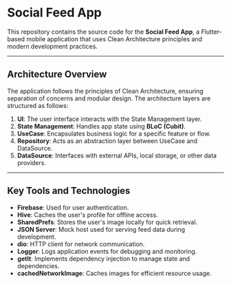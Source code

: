 # Social Feed App

This repository contains the source code for the **Social Feed App**, a Flutter-based mobile application that uses Clean Architecture principles and modern development practices.

---

## Architecture Overview

The application follows the principles of Clean Architecture, ensuring separation of concerns and modular design. The architecture layers are structured as follows:

1. **UI**: The user interface interacts with the State Management layer.
2. **State Management**: Handles app state using **BLoC (Cubit)**.
3. **UseCase**: Encapsulates business logic for a specific feature or flow.
4. **Repository**: Acts as an abstraction layer between UseCase and DataSource.
5. **DataSource**: Interfaces with external APIs, local storage, or other data providers.

---

## Key Tools and Technologies

- **Firebase**: Used for user authentication.
- **Hive**: Caches the user's profile for offline access.
- **SharedPrefs**: Stores the user's image locally for quick retrieval.
- **JSON Server**: Mock host used for serving feed data during development.
- **dio**: HTTP client for network communication.
- **Logger**: Logs application events for debugging and monitoring.
- **getIt**: Implements dependency injection to manage state and dependencies.
- **cachedNetworkImage**: Caches images for efficient resource usage.
